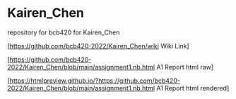 # Kairen_Chen
repository for bcb420 for Kairen_Chen

[https://github.com/bcb420-2022/Kairen_Chen/wiki Wiki Link]

[https://github.com/bcb420-2022/Kairen_Chen/blob/main/assignment1.nb.html A1 Report html raw]

[https://htmlpreview.github.io/?https://github.com/bcb420-2022/Kairen_Chen/blob/main/assignment1.nb.html A1 Report html rendered]



